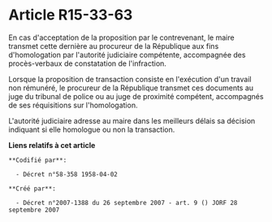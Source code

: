 # Article R15-33-63

En cas d'acceptation de la proposition par le contrevenant, le maire transmet cette dernière au procureur de la République
aux fins d'homologation par l'autorité judiciaire compétente, accompagnée des procès-verbaux de constatation de l'infraction.

Lorsque la proposition de transaction consiste en l'exécution d'un travail non rémunéré, le procureur de la République
transmet ces documents au juge du tribunal de police ou au juge de proximité compétent, accompagnés de ses réquisitions sur
l'homologation.

L'autorité judiciaire adresse au maire dans les meilleurs délais sa décision indiquant si elle homologue ou non la
transaction.

**Liens relatifs à cet article**

	**Codifié par**:

	  - Décret n°58-358 1958-04-02

	**Créé par**:

	  - Décret n°2007-1388 du 26 septembre 2007 - art. 9 () JORF 28 septembre 2007
